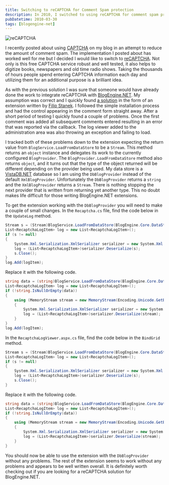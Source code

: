 ```yaml
---
title: Switching to reCAPTCHA for Comment Spam protection
description: In 2010, I switched to using reCAPTCHA for comment spam protection on my blog. I found an extension written by Filip Stanek that integrates it with BlogEngine.NET, but there were some problems with the extension when used with the DbBlogProvider. I made a few small changes to the code and was able to get it working properly.
pubDatetime: 2010-03-30
tags: [blogengine-net]
---
```


![reCAPTCHA](/images/blog/reCAPTCHA-logo.png)

I recently posted about using [CAPTCHA](http://en.wikipedia.org/wiki/CAPTCHA) on my blog in an attempt to reduce the amount of comment spam. The implementation I posted about has worked well for me but I decided I would like to switch to [reCAPTCHA](http://recaptcha.net/). Not only is this free CAPTCHA service robust and well tested, it also helps to digitize books, newspapers and old time radio shows. Taking the thousands of hours people spend entering CAPTCHA information each day and utilizing them for an additional purpose is a brilliant idea.

As with the previous solution I was sure that someone would have already done the work to integrate reCAPTCHA with [BlogEngine.NET](http://www.dotnetblogengine.net/). My assumption was correct and I quickly found [a solution](http://www.bloodforge.com/post/BlogengineNET-reCaptcha-093-Installation-Instructions.aspx) in the form of an extension written by [Filip Stanek](http://www.bloodforge.com/). I followed the simple installation process and had the control appearing in the comment form straight away. After a short period of testing I quickly found a couple of problems. Once the first comment was added all subsequent comments entered resulting in an error that was reported via the callback. The log viewer added to the administration area was also throwing an exception and failing to load.

I tracked both of these problems down to the extension expecting the return value from `BlogService.LoadFromDataStore` to be a `Stream`. This method returns an `object` instance and delegates its work to the currently configured `BlogProvider`. The `BlogProvider.LoadFromDataStore` method also returns `object`, and it turns out that the type of the object returned will be different depending on the provider being used. My data store is a [VistaDB.NET](http://www.vistadb.net/) database so I am using the `DbBlogProvider` instead of the default `XmlBlogProvider`. Unfortunately the `DbBlogProvider` returns a `string` and the `XmlBlogProvider` returns a `Stream`. There is nothing stopping the next provider that is written from returning yet another type. This no doubt makes life difficult for those writing BlogEngine.NET extensions.

To get the extension working with the `DbBlogProvider` you will need to make a couple of small changes. In the `Recaptcha.cs` file, find the code below in the `UpdateLog` method.

```csharp
Stream s = (Stream)BlogService.LoadFromDataStore(BlogEngine.Core.DataStore.ExtensionType.Extension, "RecaptchaLog");
List<RecaptchaLogItem> log = new List<RecaptchaLogItem>();
if (s != null)
{
    System.Xml.Serialization.XmlSerializer serializer = new System.Xml.Serialization.XmlSerializer(typeof(List<RecaptchaLogItem>));
    log = (List<RecaptchaLogItem>)serializer.Deserialize(s);
    s.Close();
}
log.Add(logItem);
```

Replace it with the following code.

```csharp
string data = (string)BlogService.LoadFromDataStore(BlogEngine.Core.DataStore.ExtensionType.Extension, "RecaptchaLog");
List<RecaptchaLogItem> log = new List<RecaptchaLogItem>();
if (!string.IsNullOrEmpty(data))
{
    using (MemoryStream stream = new MemoryStream(Encoding.Unicode.GetBytes(data)))
    {
        System.Xml.Serialization.XmlSerializer serializer = new System.Xml.Serialization.XmlSerializer(typeof(List<RecaptchaLogItem>));
        log = (List<RecaptchaLogItem>)serializer.Deserialize(stream);
    }
}
log.Add(logItem);
```

In the `RecaptchaLogViewer.aspx.cs` file, find the code below in the `BindGrid` method.

```csharp
Stream s = (Stream)BlogService.LoadFromDataStore(BlogEngine.Core.DataStore.ExtensionType.Extension, "RecaptchaLog");
List<RecaptchaLogItem> log = new List<RecaptchaLogItem>();
if (s != null)
{
    System.Xml.Serialization.XmlSerializer serializer = new System.Xml.Serialization.XmlSerializer(typeof(List<RecaptchaLogItem>));
    log = (List<RecaptchaLogItem>)serializer.Deserialize(s);
    s.Close();
}
```

Replace it with the following code.

```csharp
string data = (string)BlogService.LoadFromDataStore(BlogEngine.Core.DataStore.ExtensionType.Extension, "RecaptchaLog");
List<RecaptchaLogItem> log = new List<RecaptchaLogItem>();
if (!string.IsNullOrEmpty(data))
{
    using (MemoryStream stream = new MemoryStream(Encoding.Unicode.GetBytes(data)))
    {
        System.Xml.Serialization.XmlSerializer serializer = new System.Xml.Serialization.XmlSerializer(typeof(List<RecaptchaLogItem>));
        log = (List<RecaptchaLogItem>)serializer.Deserialize(stream);
    }
}
```

You should now be able to use the extension with the `DbBlogProvider` without any problems. The rest of the extension seems to work without any problems and appears to be well written overall. It is definitely worth checking out if you are looking for a reCAPTCHA solution for BlogEngine.NET.
